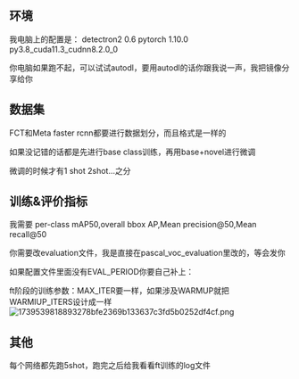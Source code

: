 ## 环境

我电脑上的配置是：
detectron2                0.6
pytorch                   1.10.0          py3.8_cuda11.3_cudnn8.2.0_0    

你电脑如果跑不起，可以试试autodl，要用autodl的话你跟我说一声，我把镜像分享给你

## 数据集

FCT和Meta faster rcnn都要进行数据划分，而且格式是一样的

如果没记错的话都是先进行base class训练，再用base+novel进行微调

微调的时候才有1 shot 2shot...之分

## 训练&评价指标

我需要 per-class mAP50,overall bbox AP,Mean precision@50,Mean recall@50

你需要改evaluation文件，我是直接在pascal_voc_evaluation里改的，等会发你

如果配置文件里面没有EVAL_PERIOD你要自己补上：


ft阶段的训练参数：MAX_ITER要一样，如果涉及WARMUP就把WARMIUP_ITERS设计成一样
![1739539818893278bfe2369b133637c3fd5b0252df4cf.png](https://fastly.jsdelivr.net/gh/tkzzzzzz6/imagehost@main/blog/1739539818893278bfe2369b133637c3fd5b0252df4cf.png)

## 其他

每个网络都先跑5shot，跑完之后给我看看ft训练的log文件